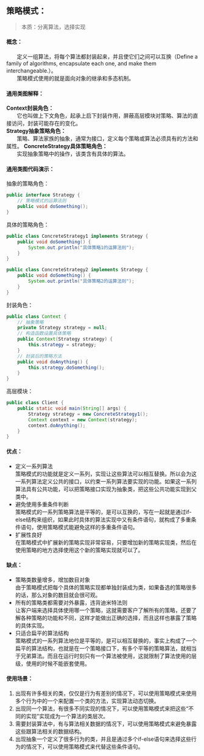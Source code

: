 ## 策略模式：  
>本质：分离算法，选择实现  
#### 概念：  
&nbsp;&nbsp;&nbsp;&nbsp;&nbsp;&nbsp;&nbsp;定义一组算法，将每个算法都封装起来，并且使它们之间可以互换（Define a family of algorithms, encapsulate each one, and make them interchangeable.）。  
&nbsp;&nbsp;&nbsp;&nbsp;&nbsp;&nbsp;&nbsp;策略模式使用的就是面向对象的继承和多态机制。
#### 通用类图解释：  
**Context封装角色：**  
&nbsp;&nbsp;&nbsp;&nbsp;&nbsp;&nbsp;&nbsp;它也叫做上下文角色，起承上启下封装作用，屏蔽高层模块对策略、算法的直接访问，封装可能存在的变化。  
**Strategy抽象策略角色：**  
&nbsp;&nbsp;&nbsp;&nbsp;&nbsp;&nbsp;&nbsp;策略、算法家族的抽象，通常为接口，定义每个策略或算法必须具有的方法和属性。
**ConcreteStrategy具体策略角色：**  
&nbsp;&nbsp;&nbsp;&nbsp;&nbsp;&nbsp;&nbsp;实现抽象策略中的操作，该类含有具体的算法。
#### 通用类图代码演示：  
抽象的策略角色：
```java
public interface Strategy {
    // 策略模式的运算法则
    public void doSomething();
}
```
具体的策略角色：
```java
public class ConcreteStrategy1 implements Strategy {
    public void doSomething() {
        System.out.println("具体策略1的运算法则");
    }
}

public class ConcreteStrategy2 implements Strategy {
    public void doSomething() {
        System.out.println("具体策略2的运算法则");
    }
}
```
封装角色：
```java
public class Context {
    // 抽象策略
    private Strategy strategy = null;
    // 构造函数设置具体策略
    public Context(Strategy strategy) {
        this.strategy = strategy;
    }
    // 封装后的策略方法
    public void doAnything() {
        this.strategy.doSomething();
    }
}
```
高层模块：
```java
public class Client {
    public static void main(String[] args) {
        Strategy strategy = new ConcreteStrategy1();
        Context context = new Context(strategy);
        context.doAnything();
    }
}
```
#### 优点：  
* 定义一系列算法  
策略模式的功能就是定义一系列，实现让这些算法可以相互替换。所以会为这一系列算法定义公共的接口，以约束一系列算法要实现的功能。如果这一系列算法具有公共功能，可以把策略接口实现为抽象类，把这些公共功能实现到父类中。  
* 避免使用多重条件判断  
策略模式的一系列策略算法是平等的，是可以互换的，写在一起就是通过if-else结构来组织，如果此时具体的算法实现中又有条件语句，就构成了多重条件语句，使用策略模式能避免这样的多重条件语句。  
* 扩展性良好  
在策略模式中扩展新的策略实现非常容易，只要增加新的策略实现类，然后在使用策略的地方选择使用这个新的策略实现就可以了。  
#### 缺点：  
* 策略类数量增多，增加数目对象  
由于策略模式把每个具体的策略实现都单独封装成为类，如果备选的策略很多的话，那么对象的数目就会很可观。  
* 所有的策略类都需要对外暴露，违背迪米特法则  
让客户端来选择具体使用哪一个策略，这就需要客户了解所有的策略，还要了解各种策略的功能和不同，这样才能做出正确的选择，而且这样也暴露了策略的具体实现。  
* 只适合扁平的算法结构  
策略模式的一系列算法地位是平等的，是可以相互替换的，事实上构成了一个扁平的算法结构，也就是在一个策略接口下，有多个平等的策略算法，就相当于兄弟算法。而且在运行时刻只有一个算法被使用，这就限制了算法使用的层级，使用的时候不能嵌套使用。  
#### 使用场景： 
1. 出现有许多相关的类，仅仅是行为有差别的情况下，可以使用策略模式来使用多个行为中的一个来配置一个类的方法，实现算法动态切换。  
2. 出现同一个算法，有很多不同实现的情况下，可以使用策略模式来把这些“不同的实现”实现成为一个算法的类层次。  
3. 需要封装算法中，有与算法相关数据的情况下，可以使用策略模式来避免暴露这些跟算法相关的数据结构。  
4. 出现抽象一个定义了很多行为的类，并且是通过多个if-else语句来选择这些行为的情况下，可以使用策略模式来代替这些条件语句。  